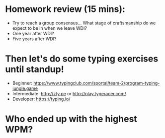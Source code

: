 # Homework review (15 mins):

- Try to reach a group consensus... What stage of craftsmanship do we expect to be in when we leave WDI?
- One year after WDI?
- Five years after WDI?

# Then let's do some typing exercises until standup!

- Beginner: https://www.typingclub.com/sportal/team-2/program-typing-jungle.game
- Intermediate: http://zty.pe or http://play.typeracer.com/
- Developer: https://typing.io/

# Who ended up with the highest WPM?